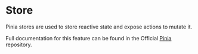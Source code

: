 # Store

Pinia stores are used to store reactive state and expose actions to mutate it.

Full documentation for this feature can be found in the Official [Pinia](https://pinia.esm.dev/) repository.
